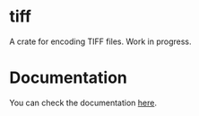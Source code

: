 # tiff

A crate for encoding TIFF files. Work in progress.

# Documentation

You can check the documentation [here](https://goncalerta.github.io/tiff-encoder/tiff-encoder/).